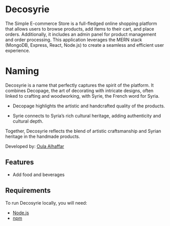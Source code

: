 # Decosyrie
The Simple E-commerce Store is a full-fledged online shopping platform that allows users to browse products, add items to their cart, and place orders. Additionally, it includes an admin panel for product management and order processing. This application leverages the MERN stack (MongoDB, Express, React, Node.js) to create a seamless and efficient user experience.

# Naming
Decosyrie is a name that perfectly captures the spirit of the platform. It combines Decopage, the art of decorating with intricate designs, often linked to crafting and woodworking, with Syrie, the French word for Syria.

- Decopage highlights the artistic and handcrafted quality of the products.

- Syrie connects to Syria’s rich cultural heritage, adding authenticity and cultural depth.

Together, Decosyrie reflects the blend of artistic craftsmanship and Syrian heritage in the handmade products.

Developed by: [Oula Alhaffar](https://www.linkedin.com/in/olaonline/)

## Features

- Add food and beverages

## Requirements

To run Decosyrie locally, you will need:

- [Node.js](https://nodejs.org/)
- [npm](https://www.npmjs.com/)
